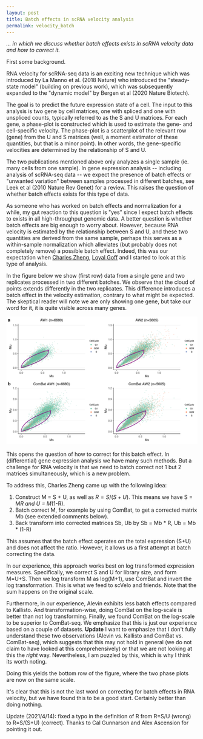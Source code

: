 ```yaml
---
layout: post
title: Batch effects in scRNA velocity analysis
permalink: velocity_batch
---
```


*... in which we discuss whether batch effects exists in scRNA velocity data and how to correct it.*

First some background.

RNA velocity for scRNA-seq data is an exciting new technique which was introduced by La Manno et al. (2018 Nature) who introduced the "steady-state model" (building on previous work), which was subsequently expanded to the "dynamic model" by Bergen et al (2020 Nature Biotech).

The goal is to predict the future expression state of a cell. The input to this analysis is two gene by cell matrices, one with spliced and one with unspliced counts, typically referred to as the S and U matrices. For each gene, a phase-plot is constructed which is used to estimate the gene- and cell-specific velocity. The phase-plot is a scatterplot of the relevant row (gene) from the U and S matrices (well, a moment estimator of these quantities, but that is a minor point). In other words, the gene-specific velocities are determined by the relationship of S and U.

The two publications mentioned above only analyzes a single sample (ie. many cells from one sample). In gene expression analysis -- including analysis of scRNA-seq data -- we expect the presence of batch effects or "unwanted variation" between samples processed in different batches, see Leek et al (2010 Nature Rev Genet) for a review. This raises the question of whether batch effects exists for this type of data.

As someone who has worked on batch effects and normalization for a while, my gut reaction to this question is "yes" since I expect batch effects to exists in all high-throughput genomic data. A better question is whether batch effects are big enough to worry about. However, because RNA velocity is estimated by the relationship between S and U, and these two quantities are derived from the same sample, perhaps this serves as a within-sample normalization which alleviates (but probably does not completely remove) a possible batch effect.  Indeed, this was our expectation when [Charles Zheng](https://www.hansenlab.org/people.html), [Loyal Goff](https://www.gofflab.org) and I started to look at this type of analysis.

In the figure below we show (first row) data from a single gene and two replicates processed in two different batches. We observe that the cloud of points extends differently in the two replicates. This difference introduces a batch effect in the velocity estimation, contrary to what might be expected. The skeptical reader will note we are only showing one gene, but take our word for it, it is quite visible across many genes.

![](/media/velocitybatch/ComBatExample.png)

This opens the question of how to correct for this batch effect. In (differential) gene expression analysis we have many such methods. But a challenge for RNA velocity is that we need to batch correct not 1 but 2 matrices simultaneously, which is a new problem.

To address this, Charles Zheng came up with the following idea:

1. Construct M = S + U, as well as $R = S/(S+U)$. This means we have S = M*R and U = M*(1-R).
2. Batch correct M, for example by using ComBat, to get a corrected matrix Mb (see extended comments below).
3. Back transform into corrected matrices Sb, Ub by Sb = Mb * R, Ub = Mb * (1-R)

This assumes that the batch effect operates on the total expression (S+U) and does not affect the ratio. However, it allows us a first attempt at batch correcting the data.

In our experience, this approach works best on log transformed expression measures. Specifically, we correct S and U for library size, and form M=U+S. Then we log transform M as log(M+1), use ComBat and invert the log transformation. This is what we feed to scVelo and friends. Note that the sum happens on the original scale.

Furthermore, in our experience, Alevin exhibits less batch effects compared to Kallisto. And transformation-wise, doing ComBat on the log-scale is better than not log transforming. Finally, we found ComBat on the log-scale to be superior to ComBat-seq. We emphasize that this is just our experience based on a couple of datasets. **Update** I want to emphasize that I don't fully understand these two observations (Alevin vs. Kallisto and ComBat vs. ComBat-seq), which suggests that this may not hold in general (we do not claim to have looked at this comprehensively) or that we are not looking at this the *right* way. Nevertheless, I am puzzled by this, which is why I think its worth noting.

Doing this yields the bottom row of the figure, where the two phase plots are now on the same scale. 

It's clear that this is not the last word on correcting for batch effects in RNA velocity, but we have found this to be a good start. Certainly better than doing nothing.

Update (2021/4/14): fixed a typo in the definition of R from R=S/U (wrong) to R=S/(S+U) (correct). Thanks to Cal Gunnarson and Alex Ascension for pointing it out.

